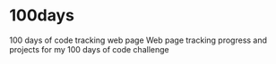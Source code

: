 # 100days
100 days of code tracking web page
Web page tracking progress and projects for my 100 days of code challenge
